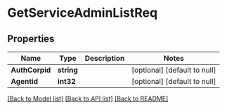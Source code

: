 # GetServiceAdminListReq

## Properties
Name | Type | Description | Notes
------------ | ------------- | ------------- | -------------
**AuthCorpid** | **string** |  | [optional] [default to null]
**Agentid** | **int32** |  | [optional] [default to null]

[[Back to Model list]](../README.md#documentation-for-models) [[Back to API list]](../README.md#documentation-for-api-endpoints) [[Back to README]](../README.md)


